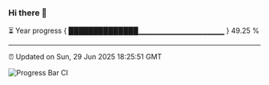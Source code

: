 ### Hi there 👋

⏳ Year progress { ██████████████▁▁▁▁▁▁▁▁▁▁▁▁▁▁▁▁ } 49.25 %

---

⏰ Updated on Sun, 29 Jun 2025 18:25:51 GMT

![Progress Bar CI](https://github.com/liununu/liununu/workflows/Progress%20Bar%20CI/badge.svg)
